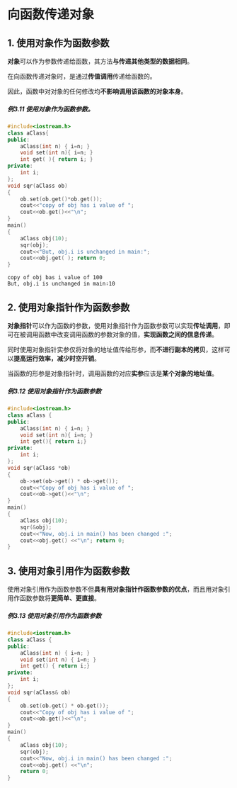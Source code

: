 # 向函数传递对象

## 1. 使用对象作为函数参数

**对象**可以作为参数传递给函数，其方法**与传递其他类型的数据相同**。

在向函数传递对象时，是通过**传值调用**传递给函数的。

因此，函数中对对象的任何修改均**不影响调用该函数的对象本身**。

##### 例3.11 使用对象作为函数参数。
```cpp
#include<iostream.h>
class aClass{
public:
    aClass(int n) { i=n; }
    void set(int n){ i=n; }
    int get( ){ return i; }
private:
    int i;
};
void sqr(aClass ob)
{
    ob.set(ob.get()*ob.get());
    cout<<"copy of obj has i value of ";
    cout<<ob.get()<<"\n";
}
main()
{
    aClass obj(10);
    sqr(obj);
    cout<<"But, obj.i is unchanged in main:";
    cout<<obj.get( ); return 0;
}
```
```
copy of obj bas i value of 100
But, obj.i is unchanged in main∶10
```

## 2. 使用对象指针作为函数参数

**对象指针**可以作为函数的参数，使用对象指针作为函数参数可以实现**传址调用**，即可在被调用函数中改变调用函数的参数对象的值，**实现函数之间的信息传递**。

同时使用对象指针实参仅将对象的地址值传给形参，而**不进行副本的拷贝**，这样可以**提高运行效率，减少时空开销**。

当函数的形参是对象指针时，调用函数的对应**实参**应该是**某个对象的地址值**。

##### 例3.12 使用对象指针作为函数参数
```cpp
#include<iostream.h>
class aClass {
public:
    aClass(int n) { i=n; }
    void set(int n){ i=n; }
    int get(){ return i;}
private:
    int i;
};
void sqr(aClass *ob)
{
    ob->set(ob->get() * ob->get());
    cout<<"Copy of obj has i value of ";
    cout<<ob->get()<<"\n";
}
main()
{
    aClass obj(10);
    sqr(&obj);
    cout<<"Now, obj.i in main() has been changed :";
    cout<<obj.get() <<"\n"; return 0;
}
```

## 3. 使用对象引用作为函数参数

使用对象引用作为函数参数不但**具有用对象指针作函数参数的优点**，而且用对象引用作函数参数将**更简单、更直接**。

##### 例3.13 使用对象引用作为函数参数
```cpp
#include<iostream.h>
class aClass {
public:
    aClass(int n) { i=n; }
    void set(int n) { i=n; }
    int get() { return i;}
private:
    int i;
};
void sqr(aClass& ob)
{
    ob.set(ob.get() * ob.get());
    cout<<"Copy of obj has i value of ";
    cout<<ob.get()<<"\n";
}
main()
{
    aClass obj(10);
    sqr(obj);
    cout<<"Now, obj.i in main() has been changed :";
    cout<<obj.get() <<"\n";
    return 0;
}
```
